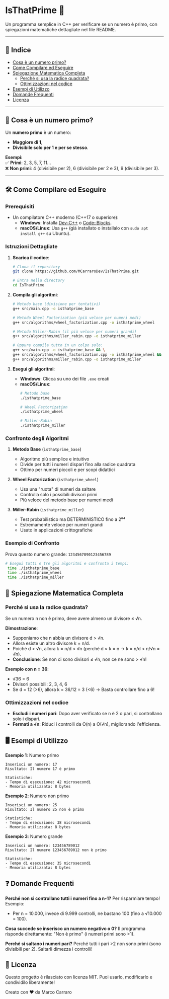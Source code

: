 # IsThatPrime 🔢

Un programma semplice in C++ per verificare se un numero è primo, con spiegazioni matematiche dettagliate nel file README.

---

## 📖 Indice
- [Cosa è un numero primo?](#-cosa-è-un-numero-primo)
- [Come Compilare ed Eseguire](#-come-compilare-ed-eseguire)
- [Spiegazione Matematica Completa](#-spiegazione-matematica-completa)
  - [Perché si usa la radice quadrata?](#perché-si-usa-la-radice-quadrata)
  - [Ottimizzazioni nel codice](#ottimizzazioni-nel-codice)
- [Esempi di Utilizzo](#-esempi-di-utilizzo)
- [Domande Frequenti](#-domande-frequenti)
- [Licenza](#-licenza)

---

## 🧮 Cosa è un numero primo?

Un **numero primo** è un numero:
- **Maggiore di 1**,
- **Divisibile solo per 1 e per se stesso**.

**Esempi:**  
✅ **Primi**: 2, 3, 5, 7, 11...  
❌ **Non primi**: 4 (divisibile per 2), 6 (divisibile per 2 e 3), 9 (divisibile per 3).

---

## 🛠 Come Compilare ed Eseguire

### Prerequisiti
- Un compilatore C++ moderno (C++17 o superiore):
  - **Windows**: Installa [Dev-C++](https://sourceforge.net/projects/orwelldevcpp/) o [Code::Blocks](https://www.codeblocks.org/).
  - **macOS/Linux**: Usa `g++` (già installato o installalo con `sudo apt install g++` su Ubuntu).

### Istruzioni Dettagliate

1. **Scarica il codice**:
   ```bash
   # Clona il repository
   git clone https://github.com/MCarraroDev/IsThatPrime.git
   
   # Entra nella directory
   cd IsThatPrime
   ```

2. **Compila gli algoritmi**:
   ```bash
   # Metodo base (divisione per tentativi)
   g++ src/main.cpp -o isthatprime_base
   
   # Metodo Wheel Factorization (più veloce per numeri medi)
   g++ src/algorithms/wheel_factorization.cpp -o isthatprime_wheel
   
   # Metodo Miller-Rabin (il più veloce per numeri grandi)
   g++ src/algorithms/miller_rabin.cpp -o isthatprime_miller
   
   # Oppure compila tutto in un colpo solo:
   g++ src/main.cpp -o isthatprime_base && \
   g++ src/algorithms/wheel_factorization.cpp -o isthatprime_wheel && \
   g++ src/algorithms/miller_rabin.cpp -o isthatprime_miller
   ```

3. **Esegui gli algoritmi**:
   - **Windows**: Clicca su uno dei file `.exe` creati
   - **macOS/Linux**:
     ```bash
     # Metodo base
     ./isthatprime_base
     
     # Wheel Factorization
     ./isthatprime_wheel
     
     # Miller-Rabin
     ./isthatprime_miller
     ```

### Confronto degli Algoritmi

1. **Metodo Base** (`isthatprime_base`)
   - Algoritmo più semplice e intuitivo
   - Divide per tutti i numeri dispari fino alla radice quadrata
   - Ottimo per numeri piccoli e per scopi didattici

2. **Wheel Factorization** (`isthatprime_wheel`)
   - Usa una "ruota" di numeri da saltare
   - Controlla solo i possibili divisori primi
   - Più veloce del metodo base per numeri medi

3. **Miller-Rabin** (`isthatprime_miller`)
   - Test probabilistico ma DETERMINISTICO fino a 2⁶⁴
   - Estremamente veloce per numeri grandi
   - Usato in applicazioni crittografiche

### Esempio di Confronto
Prova questo numero grande: `1234567890123456789`
```bash
# Esegui tutti e tre gli algoritmi e confronta i tempi:
 time ./isthatprime_base
 time ./isthatprime_wheel
 time ./isthatprime_miller
```

## 🧠 Spiegazione Matematica Completa

### Perché si usa la radice quadrata?
Se un numero n non è primo, deve avere almeno un divisore ≤ √n.

**Dimostrazione**:
- Supponiamo che n abbia un divisore d > √n.
- Allora esiste un altro divisore k = n/d.
- Poiché d > √n, allora k = n/d < √n (perché d × k = n → k = n/d < n/√n = √n).
- **Conclusione**: Se non ci sono divisori ≤ √n, non ce ne sono > √n!

**Esempio con n = 36**:
- √36 = 6
- Divisori possibili: 2, 3, 4, 6
- Se d = 12 (>6), allora k = 36/12 = 3 (<6)
→ Basta controllare fino a 6!

### Ottimizzazioni nel codice
- **Escludi i numeri pari**: Dopo aver verificato se n è 2 o pari, si controllano solo i dispari.
- **Fermati a √n**: Riduci i controlli da O(n) a O(√n), migliorando l'efficienza.

## 🖥 Esempi di Utilizzo

**Esempio 1**: Numero primo
```
Inserisci un numero: 17
Risultato: Il numero 17 è primo

Statistiche:
- Tempo di esecuzione: 42 microsecondi
- Memoria utilizzata: 8 bytes
```

**Esempio 2**: Numero non primo
```
Inserisci un numero: 25
Risultato: Il numero 25 non è primo

Statistiche:
- Tempo di esecuzione: 38 microsecondi
- Memoria utilizzata: 8 bytes
```

**Esempio 3**: Numero grande
```
Inserisci un numero: 123456789012
Risultato: Il numero 123456789012 non è primo

Statistiche:
- Tempo di esecuzione: 35 microsecondi
- Memoria utilizzata: 8 bytes
```

## ❓ Domande Frequenti

**Perché non si controllano tutti i numeri fino a n-1?**
Per risparmiare tempo! Esempio:
- Per n = 10.000, invece di 9.999 controlli, ne bastano 100 (fino a √10.000 = 100).

**Cosa succede se inserisco un numero negativo o 0?**
Il programma risponde direttamente: "Non è primo" (i numeri primi sono >1).

**Perché si saltano i numeri pari?**
Perché tutti i pari >2 non sono primi (sono divisibili per 2). Saltarli dimezza i controlli!

## 📄 Licenza
Questo progetto è rilasciato con licenza MIT. Puoi usarlo, modificarlo e condividilo liberamente!

Creato con ❤️ da Marco Carraro
